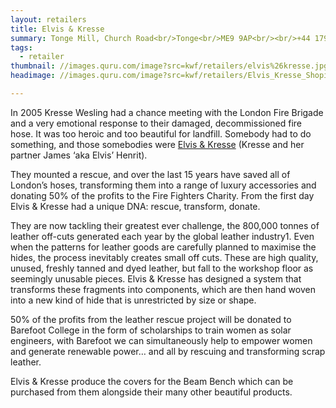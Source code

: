 ```yaml
---
layout: retailers
title: Elvis & Kresse
summary: Tonge Mill, Church Road<br/>Tonge<br/>ME9 9AP<br/><br/>+44 1795 484 235
tags:
  - retailer
thumbnail: //images.quru.com/image?src=kwf/retailers/elvis%26kresse.jpg&width=150&height=150&fill=none
headimage: //images.quru.com/image?src=kwf/retailers/Elvis_Kresse_Shopify_Banner_2048x.jpg

---
```


In 2005 Kresse Wesling had a chance meeting with the London Fire Brigade and a very emotional response to their damaged, decommissioned fire hose. It was too heroic and too beautiful for landfill. Somebody had to do something, and those somebodies were [Elvis & Kresse](//www.elvisandkresse.com "Elvis & Kresse") (Kresse and her partner James ‘aka Elvis’ Henrit).

They mounted a rescue, and over the last 15 years have saved all of London’s hoses, transforming them into a range of luxury accessories and donating 50% of the profits to the Fire Fighters Charity. From the first day Elvis & Kresse had a unique DNA: rescue, transform, donate.

They are now tackling their greatest ever challenge, the 800,000 tonnes of leather off-cuts generated each year by the global leather industry1. Even when the patterns for leather goods are carefully planned to maximise the hides, the process inevitably creates small off cuts. These are high quality, unused, freshly tanned and dyed leather, but fall to the workshop floor as seemingly unusable pieces. Elvis & Kresse has designed a system that transforms these fragments into components, which are then hand woven into a new kind of hide that is unrestricted by size or shape.

50% of the profits from the leather rescue project will be donated to Barefoot College in the form of scholarships to train women as solar engineers, with Barefoot we can simultaneously help to empower women and generate renewable power… and all by rescuing and transforming scrap leather.

Elvis & Kresse produce the covers for the Beam Bench which can be purchased from them alongside their many other beautiful products.
